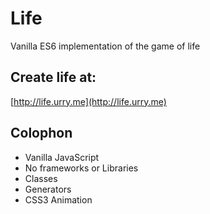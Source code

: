 # Life

Vanilla ES6 implementation of the game of life

## Create life at:

[http://life.urry.me](http://life.urry.me)

## Colophon

* Vanilla JavaScript
* No frameworks or Libraries
* Classes
* Generators
* CSS3 Animation
